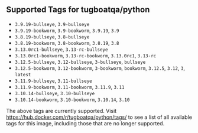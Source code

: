 ## Supported Tags for tugboatqa/python

* `3.9.19-bullseye`, `3.9-bullseye`
* `3.9.19-bookworm`, `3.9-bookworm`, `3.9.19`, `3.9`
* `3.8.19-bullseye`, `3.8-bullseye`
* `3.8.19-bookworm`, `3.8-bookworm`, `3.8.19`, `3.8`
* `3.13.0rc1-bullseye`, `3.13-rc-bullseye`
* `3.13.0rc1-bookworm`, `3.13-rc-bookworm`, `3.13.0rc1`, `3.13-rc`
* `3.12.5-bullseye`, `3.12-bullseye`, `3-bullseye`, `bullseye`
* `3.12.5-bookworm`, `3.12-bookworm`, `3-bookworm`, `bookworm`, `3.12.5`, `3.12`, `3`, `latest`
* `3.11.9-bullseye`, `3.11-bullseye`
* `3.11.9-bookworm`, `3.11-bookworm`, `3.11.9`, `3.11`
* `3.10.14-bullseye`, `3.10-bullseye`
* `3.10.14-bookworm`, `3.10-bookworm`, `3.10.14`, `3.10`

The above tags are currently supported. Visit https://hub.docker.com/r/tugboatqa/python/tags/ to see a list of all available tags for this image, including those that are no longer supported.
